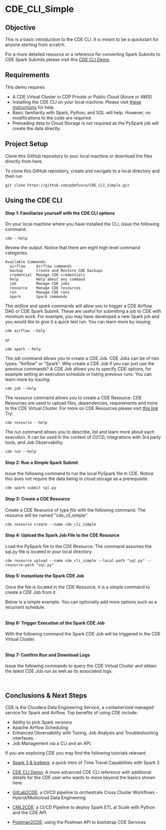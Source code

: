 # CDE_CLI_Simple


## Objective

This is a basic introduction to the CDE CLI. It is meant to be a quickstart for anyone starting from scratch.

For a more detailed resource or a reference for converting Spark Submits to CDE Spark Submits please visit this [CDE CLI Demo](https://github.com/pdefusco/CDE_CLI_demo).


## Requirements

This demo requires 

* A CDE Virtual Cluster in CDP Private or Public Cloud (Azure or AWS)
* Installing the CDE CLI on your local machine. Please visit [these instructions](https://docs.cloudera.com/data-engineering/cloud/cli-access/topics/cde-download-cli.html) for help.
* Basic familiarity with Spark, Python, and SQL will help. However, no modifications to the code are required. 
* Preloading data to Cloud Storage is not required as the PySpark job will create the data directly.


## Project Setup

Clone this GitHub repository to your local machine or download the files directly from here. 

To clone this GitHub repository, create and navigate to a local directory and then run

```
git clone https://github.com/pdefusco/CDE_CLI_Simple.git
```


## Using the CDE CLI

#### Step 1: Familiarize yourself with the CDE CLI options

On your local machine where you have installed the CLI, issue the following command.

```
cde --help
```

Review the output. Notice that there are eight high level command categories.

```
Available Commands:
  airflow     Airflow commands
  backup      Create and Restore CDE backups
  credential  Manage CDE credentials
  help        Help about any command
  job         Manage CDE jobs
  resource    Manage CDE resources
  run         Manage CDE runs
  spark       Spark commands
```

The *airflow* and *spark* commands will allow you to trigger a CDE Airflow DAG or CDE Spark Submit. 
These are useful for submitting a job to CDE with minimum work. For example, you may have developed a new Spark job and you would like to give it a quick test run.
You can learn more by issuing:

```
cde airflow --help
```

or 

```
cde spark --help
```

The *job* command allows you to create a CDE Job. CDE Jobs can be of two types: "Airflow" or "Spark". Why create a CDE Job if you can just use the previous commands?
A CDE Job allows you to specify CDE options, for example setting an execution schedule or listing previous runs.
You can learn more by issuing:

```
cde job --help
```

The *resource* command allows you to create a CDE Resource. CDE Resources are used to upload files, dependencies, requirements and more to the CDE Virtual Cluster.
For more on CDE Resources please visit [this link](https://github.com/pdefusco/CDE_CLI_demo#jobs-resources-python-environments)
Try:

```
cde resource --help
```

The *run* command allows you to describe, list and learn more about each execution. It can be used in the context of CI/CD, integrations with 3rd party tools, and Job Observability.

```
cde run --help
```


#### Step 2: Run a Simple Spark Submit

Issue the following command to run the local PySpark file in CDE. Notice this does not require the data being in cloud storage as a prerequisite.

```
cde spark submit sql.py
```


#### Step 3: Create a CDE Resource

Create a CDE Resource of type *file* with the following command. The resource will be named "cde_cli_simple".

```
cde resource create --name cde_cli_simple
```


#### Step 4: Upload the Spark Job File to the CDE Resource

Load the PySpark file to the CDE Resource. The command assumes the sql.py file is located in your local directory.

```
cde resource upload --name cde_cli_simple --local-path "sql.py" --resource-path "sql.py"
```


#### Step 5: Instantiate the Spark CDE Job

Once the file is located in the CDE Resource, it is a simple command to create a CDE Job from it. 

Below is a simple example. You can optionally add more options such as a recurrent schedule. 

```

```


#### Step 6: Trigger Execution of the Spark CDE Job

With the following command the Spark CDE Job will be triggered in the CDE Virtual Cluster. 

```

```


#### Step 7: Confirm Run and Download Logs

Issue the following commands to query the CDE Virtual Cluster and obtain the latest CDE Job run as well as its associated logs.

```

```

```

```

## Conclusions & Next Steps

CDE is the Cloudera Data Engineering Service, a containerized managed service for Spark and Airflow. 
Top benefits of using CDE include:

* Ability to pick Spark versions
* Apache Airflow Scheduling
* Enhanced Observability with Tuning, Job Analysis and Troubleshooting interfaces.
* Job Management via a CLI and an API. 

If you are exploring CDE you may find the following tutorials relevant:

* [Spark 3 & Iceberg](https://github.com/pdefusco/Spark3_Iceberg_CML): a quick intro of Time Travel Capabilities with Spark 3

* [CDE CLI Demo](https://github.com/pdefusco/CDE_CLI_demo): A more advanced CDE CLI reference with additional details for the CDE user who wants to move beyond the basics shown here. 

* [GitLab2CDE](https://github.com/pdefusco/Gitlab2CDE): a CI/CD pipeline to orchestrate Cross Cluster Workflows - Hybrid/Multicloud Data Engineering

* [CML2CDE](https://github.com/pdefusco/CML2CDE): a CI/CD Pipeline to deploy Spark ETL at Scale with Python and the CDE API

* [Postman2CDE](https://github.com/pdefusco/Oozie2CDE_Migration): using the Postman API to bootstrap CDE Services



